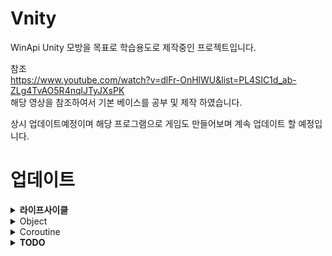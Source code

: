 # Vnity
WinApi Unity 모방을 목표로 학습용도로 제작중인 프로젝트입니다.

참조<br/>
https://www.youtube.com/watch?v=dlFr-OnHlWU&list=PL4SIC1d_ab-ZLg4TvAO5R4nqlJTyJXsPK<br/>
해당 영상을 참조하여서 기본 베이스를 공부 및 제작 하였습니다.

상시 업데이트예정이며 해당 프로그램으로 게임도 만들어보며 계속 업데이트 할 예정입니다.

# 업데이트
<details>
  <summary><b>라이프사이클</b></summary>
현재사이클<br/><br/>
ManagerUpdate(Input, Time, Camera)<br/>
SceneUpdate(Objcet Awake)<br/>
SceneUpdate(Objcet Start)<br/>
SceneUpdate(Objcet Update)<br/>
CoroutineWaitForSecond(Unity의 yield return WaitForSecond)<br/>
CoroutineWaitForOneFrame(Unity의 yield return WaitForSecond)<br/>
Collistion, Rigidbody<br/>
UI<br/>
Render<br/>
CoroutineSetting(지연 코루틴 재 등록)
Event(CreateObject ,Destroy, SceneChange))<br/>
</details>

<details>
  <summary>Object</summary>
  1. DonDestroy 추가<br/>
&nbsp;&nbsp;a. 씬이동시 파괴 안되도록 제작<br/>
&nbsp;&nbsp;b. 내부 DieEvent로는 오브젝트가 파괴<br/>
</details>

<details>
  <summary>Coroutine</summary>
  1. VObject를 상속받은 객체가 사용가능<br/>
&nbsp;&nbsp;a. 호출방식 StartCoroutin<현재 객체>(함수, this(객체의 포인터))<br/>
  2. return 방식<br/>
&nbsp;&nbsp;a. (Unity) yield return new WaitForSecond(float _f) -> (Vnity) new WaitForSecond(float _f)<br/>
&nbsp;&nbsp;b. 유니티처럼 함수 탈출지점부터 시작하지않음 초기부터 시작하기에 switch, if 분기점으로 나누어주어야함<br/><br/>
  <br/>
  3. 관리방식<br/>
&nbsp;&nbsp;a. 엔진 내부에서 코루틴을 관리해주도록 제작<br/>
&nbsp;&nbsp;b. new 한 WaitForSecond, WaitForOneFrame 같은것은 CoroutineManager에서 자동적으로 관리해주기때문에 신경쓰지 않아도되도록 제작<br/>
    <br/>
    
</details>

<details>
  <summary><b>TODO</b></summary>
  코루틴
</details>
